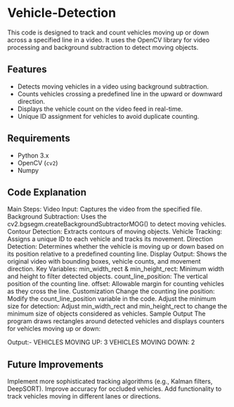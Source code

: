 # Vehicle-Detection
This code is designed to track and count vehicles moving up or down across a specified line in a video. It uses the OpenCV library for video processing and background subtraction to detect moving objects.
## Features
- Detects moving vehicles in a video using background subtraction.
- Counts vehicles crossing a predefined line in the upward or downward direction.
- Displays the vehicle count on the video feed in real-time.
- Unique ID assignment for vehicles to avoid duplicate counting.


## Requirements

- Python 3.x
- OpenCV (`cv2`)
- Numpy


## Code Explanation
Main Steps:
Video Input: Captures the video from the specified file.
Background Subtraction: Uses the cv2.bgsegm.createBackgroundSubtractorMOG() to detect moving vehicles.
Contour Detection: Extracts contours of moving objects.
Vehicle Tracking: Assigns a unique ID to each vehicle and tracks its movement.
Direction Detection: Determines whether the vehicle is moving up or down based on its position relative to a predefined counting line.
Display Output: Shows the original video with bounding boxes, vehicle counts, and movement direction.
Key Variables:
min_width_rect & min_height_rect: Minimum width and height to filter detected objects.
count_line_position: The vertical position of the counting line.
offset: Allowable margin for counting vehicles as they cross the line.
Customization
Change the counting line position: Modify the count_line_position variable in the code.
Adjust the minimum size for detection: Adjust min_width_rect and min_height_rect to change the minimum size of objects considered as vehicles.
Sample Output
The program draws rectangles around detected vehicles and displays counters for vehicles moving up or down:


Output:-
VEHICLES MOVING UP: 3
VEHICLES MOVING DOWN: 2


## Future Improvements
Implement more sophisticated tracking algorithms (e.g., Kalman filters, DeepSORT).
Improve accuracy for occluded vehicles.
Add functionality to track vehicles moving in different lanes or directions.
